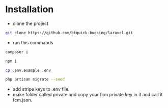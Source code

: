 # Installation
- clone the project
```bash
git clone https://github.com/btquick-booking/laravel.git
 ```
- run this commands
```bash
composer i

npm i

cp .env.example .env

php artisan migrate --seed
```
- add stripe keys to .env file.
- make folder called private and copy your fcm private key in it and call it fcm.json.

